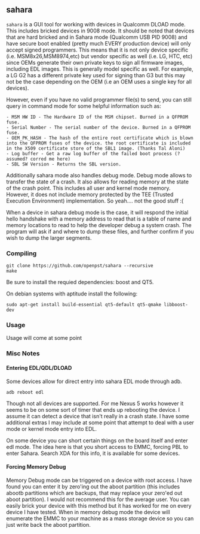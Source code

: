 ## sahara
`sahara` is a GUI tool for working with devices in Qualcomm DLOAD mode. This includes bricked devices in 9008 mode. It should be noted that devices that are hard bricked and in Sahara mode (Qualcomm USB PID 9008) and have secure boot enabled (pretty much EVERY production device) will only accept signed programmers. This means that it is not only device specific (i.e. MSM8x26,MSM8974,etc) but vendor specific as well (i.e. LG, HTC, etc) since OEMs generate their own private keys to sign all firmware images, including EDL images. This is generally model specific as well. For example, a LG G2 has a different private key used for signing than G3 but this may not be the case depending on the OEM (i.e an OEM uses a single key for all devices).

However, even if you have no valid programmer file(s) to send, you can still query in command mode for some helpful information such as:

	- MSM HW ID - The Hardware ID of the MSM chipset. Burned in a QFPROM fuse.
	- Serial Number - The serial number of the device. Burned in a QFPROM fuse.
	- OEM_PK_HASH - The hash of the entire root certificate which is blown into the QFPROM fuses of the device. the root certificate is included in the X509 certificate store of the SBL1 image. (Thanks Tal Aloni)
	- Log buffer - Get a raw log buffer of the failed boot process (?assumed? corred me here)
	- SBL SW Version - Returns the SBL version. 

Additionally sahara mode also handles debug mode. Debug mode allows to transfer the state of a crash. It also allows for reading memory at the state of the crash point. This includes all user and kernel mode memory. However, it does not include memory protected by the TEE (Trusted Execution Environment) implementation. So yeah.... not the good stuff :(

When a device in sahara debug mode is the case, it will respond the initial hello handshake with a memory address to read that is a table of name and memory locations to read to help the developer debug a system crash. The program will ask if and where to dump these files, and further confirm if you wish to dump the larger segments.

### Compiling

    git clone https://github.com/openpst/sahara --recursive
    make

Be sure to install the requied dependencies: boost and QT5.

On debian systems with aptitude install the following:

	sudo apt-get install build-essential qt5-default qt5-qmake libboost-dev

### Usage
Usage will come at some point

### Misc Notes

#### Entering EDL/QDL/DLOAD
Some devices allow for direct entry into sahara EDL mode through adb.
    
    adb reboot edl

Though not all devices are supported. For me Nexus 5 works however it seems to be on some sort of timer that ends up rebooting the device. I assume it can detect a device that isn't really in a crash state. I have some additional extras I may include at some point that attempt to deal with a user mode or kernel mode entry into EDL.

On some device you can short certain things on the board itself and enter edl mode. The idea here is that you short access to EMMC, forcing PBL to enter Sahara. Search XDA for this info, it is available for some devices.

#### Forcing Memory Debug
Memory Debug mode can be triggered on a device with root access. I have found you can enter it by zero'ing out the aboot partition (this includes abootb partitions which are backups, that may replace your zero'ed out aboot partition). I would not recommend this for the average user. You can easily brick your device with this method but it has worked for me on every device I have tested. When in memory debug mode the device will enumerate the EMMC to your machine as a mass storage device so you can just write back the aboot partition.
